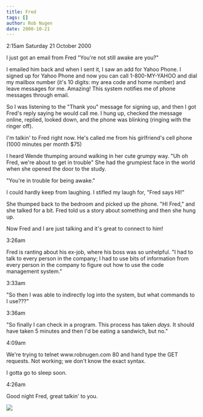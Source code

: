 ```yaml
---
title: Fred
tags: []
author: Rob Nugen
date: 2000-10-21
---
```


<p class=date>2:15am Saturday 21 October 2000</p>

<p>I just got an email from Fred "You're not still
awake are you?"

<p>I emailed him back and when I sent it, I saw an add
for Yahoo Phone.  I signed up for Yahoo Phone and now
you can call 1-800-MY-YAHOO and dial my mailbox number
(it's 10 digits: my area code and home number) and
leave messages for me.  Amazing!  This system notifies
me of phone messages through email.

<p>So I was listening to the "Thank you" message for
signing up, and then I got Fred's reply saying he
would call me.  I hung up, checked the message online,
replied, looked down, and the phone was blinking
(ringing with the ringer off).

<p>I'm talkin' to Fred right now.  He's called me from
his girlfriend's cell phone (1000 minutes per month
$75)

<p>I heard Wende thumping around walking in her cute
grumpy way.  "Uh oh Fred, we're about to get in
trouble"  She had the grumpiest face in the world when
she opened the door to the study.

<p>"You're in trouble for being awake."

<p>I could hardly keep from laughing.  I stifled my
laugh for, "Fred says HI!"

<p>She thumped back to the bedroom and picked up the
phone. "HI Fred,"  and she talked for a bit.  Fred
told us a story about something and then she hung up.

<p>Now Fred and I are just talking and it's great to
connect to him!

<p class=date>3:26am

<p>Fred is ranting about his ex-job, where his boss
was so unhelpful.  "I had to talk to every person in
the company; I had to use bits of information from
every person in the company to figure out how to use
the code management system."

<p class=date>3:33am 

<p>"So then I was able to indirectly log into the
system, but what commands to I use???"

<p class=date>3:36am

<p>"So finally I can check in a program.  This process
has taken <em>days</em>.  It should have taken 5
minutes and then I'd be eating a sandwich, but no."

<p class=date>4:09am 

<p>We're trying to telnet www.robnugen.com 80 and hand
type the GET requests.  Not working; we don't know the
exact syntax.

<p>I gotta go to sleep soon.

<p class=date>4:26am

<p>Good night Fred, great talkin' to you.

<p><img src="/images/rob/wL-ROB.gif">
